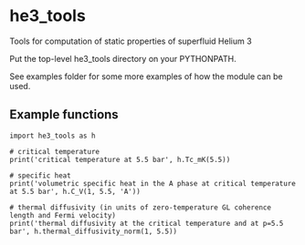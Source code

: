 # he3_tools
Tools for computation of static properties of superfluid Helium 3

Put the top-level he3_tools directory on your PYTHONPATH.

See examples folder for some more examples of how the module can be used.

## Example functions

```
import he3_tools as h

# critical temperature
print('critical temperature at 5.5 bar', h.Tc_mK(5.5))

# specific heat
print('volumetric specific heat in the A phase at critical temperature at 5.5 bar', h.C_V(1, 5.5, 'A'))

# thermal diffusivity (in units of zero-temperature GL coherence length and Fermi velocity)
print('thermal diffusivity at the critical temperature and at p=5.5 bar', h.thermal_diffusivity_norm(1, 5.5))

```
